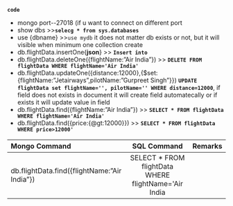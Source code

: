 **```code```**

* mongo port--27018  (if u want to connect on different port
* show dbs >>**```selecg * from sys.databases```**
* use {dbname}  >>```use mydb``` it does not matter db exists or not, but it will visible when minimum one collection create
* db.flightData.insertOne{**json**}   >> **```Insert into```**
* db.flightData.deleteOne({flightName:”Air India”}) >> **```DELETE FROM flightData WHERE flightName='Air India'```** 
* db.flightData.updateOne({distance:12000},{$set: {flightName:”Jetairways”,pilotName:”Gurpreet Singh”}}) **```UPDATE flightData set flightName='', pilotName='' WHERE distance=12000```**, if field does not exists in document it will create field automatecally or if exists it will update value in field
* db.flightData.find({flightName:”Air India”}) >> **```SELECT * FROM flightData WHERE flightName='Air India'```** 
* db.flightData.find({price:{@gt:12000}}) >> **```SELECT * FROM flightData WHERE price>12000'```** 

| Mongo Command       | SQL Command     | Remarks    |
| :------------- | :----------: | -----------: |
|  db.flightData.find({flightName:”Air India”}) | SELECT * FROM flightData WHERE flightName='Air India   |     |
